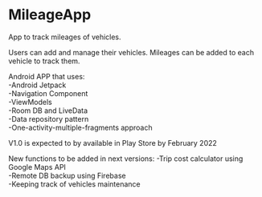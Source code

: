 # MileageApp
App to track mileages of vehicles.

Users can add and manage their vehicles. Mileages can be added to each vehicle to track them.

Android APP that uses:  
-Android Jetpack  
-Navigation Component  
-ViewModels  
-Room DB and LiveData  
-Data repository pattern  
-One-activity-multiple-fragments approach  


V1.0 is expected to by available in Play Store by February 2022

New functions to be added in next versions: 
-Trip cost calculator using Google Maps API  
-Remote DB backup using Firebase  
-Keeping track of vehicles maintenance

